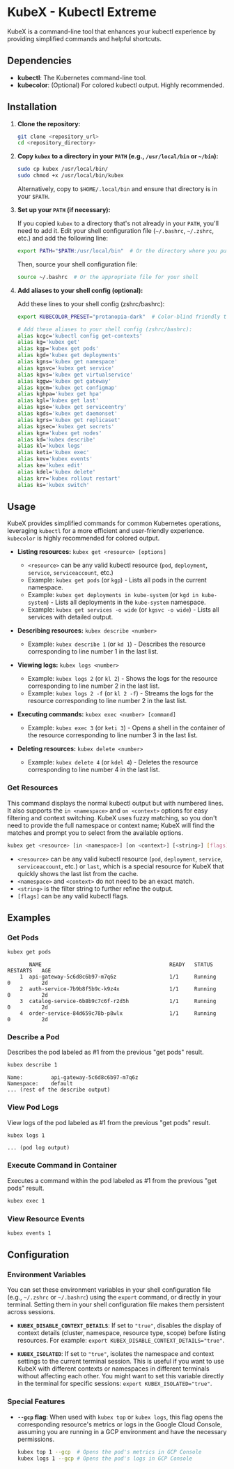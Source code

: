 # KubeX - Kubectl Extreme

KubeX is a command-line tool that enhances your kubectl experience by providing simplified commands and helpful shortcuts.

## Dependencies

- **kubectl**: The Kubernetes command-line tool.
- **kubecolor**: (Optional) For colored kubectl output. Highly recommended.

## Installation

1.  **Clone the repository:**

    ```bash
    git clone <repository_url>
    cd <repository_directory>
    ```

2.  **Copy `kubex` to a directory in your `PATH` (e.g., `/usr/local/bin` or `~/bin`):**

    ```bash
    sudo cp kubex /usr/local/bin/
    sudo chmod +x /usr/local/bin/kubex
    ```

    Alternatively, copy to `$HOME/.local/bin` and ensure that directory is in your `$PATH`.

3.  **Set up your `PATH` (if necessary):**

    If you copied `kubex` to a directory that's not already in your `PATH`, you'll need to add it.  Edit your shell configuration file (`~/.bashrc`, `~/.zshrc`, etc.) and add the following line:

    ```bash
    export PATH="$PATH:/usr/local/bin"  # Or the directory where you put kubex
    ```

    Then, source your shell configuration file:

    ```bash
    source ~/.bashrc  # Or the appropriate file for your shell
    ```

4.  **Add aliases to your shell config (optional):**

    Add these lines to your shell config (zshrc/bashrc):

    ```bash
    export KUBECOLOR_PRESET="protanopia-dark"  # Color-blind friendly theme

    # Add these aliases to your shell config (zshrc/bashrc):
    alias kcgc='kubectl config get-contexts'
    alias kg='kubex get'
    alias kgp='kubex get pods'
    alias kgd='kubex get deployments'
    alias kgns='kubex get namespace'
    alias kgsvc='kubex get service'
    alias kgvs='kubex get virtualservice'
    alias kggw='kubex get gateway'
    alias kgcm='kubex get configmap'
    alias kghpa='kubex get hpa'
    alias kgl='kubex get last'
    alias kgse='kubex get serviceentry'
    alias kgds='kubex get daemonset'
    alias kgrs='kubex get replicaset'
    alias kgsec='kubex get secrets'
    alias kgn='kubex get nodes'
    alias kd='kubex describe'
    alias kl='kubex logs'
    alias keti='kubex exec'
    alias kev='kubex events'
    alias ke='kubex edit'
    alias kdel='kubex delete'
    alias krr='kubex rollout restart'
    alias ks='kubex switch'
    ```

## Usage

KubeX provides simplified commands for common Kubernetes operations, leveraging `kubectl` for a more efficient and user-friendly experience. `kubecolor` is highly recommended for colored output.

*   **Listing resources:** `kubex get <resource> [options]`
    * `<resource>` can be any valid kubectl resource (`pod`, `deployment`, `service`, `serviceaccount`, etc.)
    *   Example: `kubex get pods` (or `kgp`) - Lists all pods in the current namespace.
    *   Example: `kubex get deployments in kube-system` (or `kgd in kube-system`) - Lists all deployments in the `kube-system` namespace.
    *   Example: `kubex get services -o wide` (or `kgsvc -o wide`) - Lists all services with detailed output.

*   **Describing resources:** `kubex describe <number>`
    *   Example: `kubex describe 1` (or `kd 1`) - Describes the resource corresponding to line number 1 in the last list.

*   **Viewing logs:** `kubex logs <number>`
    *   Example: `kubex logs 2` (or `kl 2`) - Shows the logs for the resource corresponding to line number 2 in the last list.
    *   Example: `kubex logs 2 -f` (or `kl 2 -f`) - Streams the logs for the resource corresponding to line number 2 in the last list.

*   **Executing commands:** `kubex exec <number> [command]`
    *   Example: `kubex exec 3` (or `keti 3`) - Opens a shell in the container of the resource corresponding to line number 3 in the last list.

*   **Deleting resources:** `kubex delete <number>`
    *   Example: `kubex delete 4` (or `kdel 4`) - Deletes the resource corresponding to line number 4 in the last list.

### Get Resources

This command displays the normal kubectl output but with numbered lines.
It also supports the `in <namespace>` and `on <context>` options for easy filtering and context switching. KubeX uses fuzzy matching, so you don't need to provide the full namespace or context name; KubeX will find the matches and prompt you to select from the available options.

```bash
kubex get <resource> [in <namespace>] [on <context>] [<string>] [flags]
```
- `<resource>` can be any valid kubectl resource (`pod`, `deployment`, `service`, `serviceaccount`, etc.) or `last`, which is a special resource for KubeX that quickly shows the last list from the cache.
- `<namespace>` and `<context>` do not need to be an exact match.
- `<string>` is the filter string to further refine the output.
- `[flags]` can be any valid kubectl flags.

## Examples

### Get Pods

```bash
kubex get pods
```

```
       NAME                                         READY   STATUS    RESTARTS   AGE
    1  api-gateway-5c6d8c6b97-m7q6z                 1/1     Running   0          2d
    2  auth-service-7b9b8f5b9c-k9z4x                1/1     Running   0          2d
    3  catalog-service-6b8b9c7c6f-r2d5h             1/1     Running   0          2d
    4  order-service-84d659c78b-p8wlx               1/1     Running   0          2d
```

### Describe a Pod

Describes the pod labeled as #1 from the previous "get pods" result.

```bash
kubex describe 1
```

```
Name:         api-gateway-5c6d8c6b97-m7q6z
Namespace:    default
... (rest of the describe output)
```

### View Pod Logs

View logs of the pod labeled as #1 from the previous "get pods" result.

```bash
kubex logs 1
```

```
... (pod log output)
```

### Execute Command in Container

Executes a command within the pod labeled as #1 from the previous "get pods" result.

```bash
kubex exec 1
```

### View Resource Events

```bash
kubex events 1
```

## Configuration

### Environment Variables

You can set these environment variables in your shell configuration file (e.g., `~/.zshrc` or `~/.bashrc`) using the `export` command, or directly in your terminal. Setting them in your shell configuration file makes them persistent across sessions.

-   **`KUBEX_DISABLE_CONTEXT_DETAILS`**: If set to `"true"`, disables the display of context details (cluster, namespace, resource type, scope) before listing resources.  For example: `export KUBEX_DISABLE_CONTEXT_DETAILS="true"`.

-   **`KUBEX_ISOLATED`**: If set to `"true"`, isolates the namespace and context settings to the current terminal session. This is useful if you want to use KubeX with different contexts or namespaces in different terminals without affecting each other.  You might want to set this variable directly in the terminal for specific sessions: `export KUBEX_ISOLATED="true"`.

### Special Features

-   **`--gcp` flag**: When used with `kubex top` or `kubex logs`, this flag opens the corresponding resource's metrics or logs in the Google Cloud Console, assuming you are running in a GCP environment and have the necessary permissions.

    ```bash
    kubex top 1 --gcp  # Opens the pod's metrics in GCP Console
    kubex logs 1 --gcp # Opens the pod's logs in GCP Console
    ```
